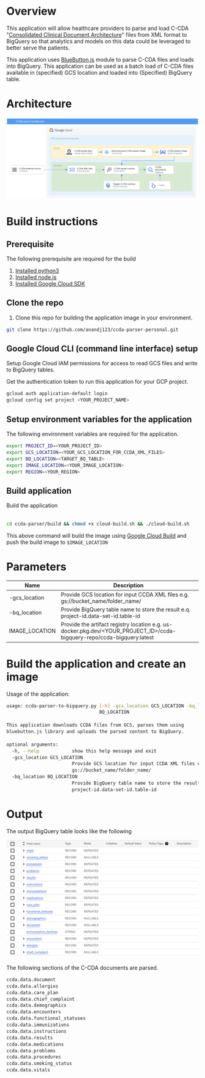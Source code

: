 # Overview
This application will allow healthcare providers to parse and load C-CDA "[Consolidated Clinical Document Architecture](https://en.wikipedia.org/wiki/Consolidated_Clinical_Document_Architecture)"  files from XML format to BigQuery so that analytics and models on this data could be leveraged to better serve the patients.

This application uses [BlueButton.js](https://github.com/blue-button/bluebutton.js) module to parse C-CDA files and loads into BigQuery. This application can be used as a batch load of C-CDA files available in (specified) GCS location and loaded into (Specified) BigQuery table.

# Architecture

![Architecture](./img/arch.png)

# Build instructions
## Prerequisite
The following prerequisite are required for the build

1. [Installed python3](https://www.python.org/downloads/)
2. [Installed node.js](https://nodejs.org/en/download/package-manager/)
3. [Installed Google Cloud SDK](https://cloud.google.com/sdk/docs/install)

## Clone the repo
1. Clone this repo for building the application image in your environment.

```sh
git clone https://github.com/anandj123/ccda-parser-personal.git

```
## Google Cloud CLI (command line interface) setup
Setup Google Cloud IAM permissions for access to read GCS files and write to BigQuery tables.

Get the authentication token to run this application for your GCP project. 

```sh
gcloud auth application-default login
gcloud config set project <YOUR_PROJECT_NAME>
```

## Setup environment variables for the application

The following environment variables are required for the application.

```sh
export PROJECT_ID=<YOUR_PROJECT_ID>
export GCS_LOCATION=<YOUR_GCS_LOCATION_FOR_CCDA_XML_FILES>
export BQ_LOCATION=<TARGET_BQ_TABLE>
export IMAGE_LOCATION=<YOUR_IMAGE_LOCATION>
export REGION=<YOUR_REGION>
```

## Build application
Build the application

```sh

cd ccda-parser/build && chmod +x cloud-build.sh && ./cloud-build.sh
```

This above command will build the image using [Google Cloud Build](https://cloud.google.com/build) and push the build image to ```$IMAGE_LOCATION```


# Parameters

| Name | Description |
|---|----|
|-gcs_location| Provide GCS location for input CCDA XML files e.g. gs://bucket_name/folder_name/ |
|-bq_location| Provide BigQuery table name to store the result e.q. project-id.data-set-id.table-id |
|IMAGE_LOCATION|Provide the artifact registry location e.g. us-docker.pkg.dev/<YOUR_PROJECT_ID>/ccda-bigquery-repo/ccda-bigquery:latest|

# Build the application and create an image


Usage of the application:
```sh
usage: ccda-parser-to-bigquery.py [-h] -gcs_location GCS_LOCATION -bq_location
                                  BQ_LOCATION

This application downloads CCDA files from GCS, parses them using
bluebutton.js library and uploads the parsed content to BigQuery.

optional arguments:
  -h, --help            show this help message and exit
  -gcs_location GCS_LOCATION
                        Provide GCS location for input CCDA XML files e.g.
                        gs://bucket_name/folder_name/
  -bq_location BQ_LOCATION
                        Provide BigQuery table name to store the result e.q.
                        project-id.data-set-id.table-id

```



# Output

The output BigQuery table looks like the following

![BigQuery Table](./img/output.png)

The following sections of the C-CDA documents are parsed.
```sh
ccda.data.document
ccda.data.allergies
ccda.data.care_plan
ccda.data.chief_complaint
ccda.data.demographics
ccda.data.encounters
ccda.data.functional_statuses
ccda.data.immunizations
ccda.data.instructions
ccda.data.results
ccda.data.medications
ccda.data.problems
ccda.data.procedures
ccda.data.smoking_status
ccda.data.vitals
```

